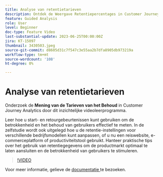 ```yaml
---
title: Analyse van retentietarieven
description: Ontdek de Weergave Retentiepercentages in Customer Journey Analytics. Leer hoe u start- en retourgebeurtenissen kunt gebruiken om de betrokkenheid en het behoud van gebruikers effectief te meten.
feature: Guided Analysis
role: User
level: Beginner
doc-type: Feature Video
last-substantial-update: 2023-06-25T00:00:00Z
jira: KT-15097
thumbnail: 3430503.jpeg
source-git-commit: d8605d31c7f547c3e55aa2b7dfa8905db973219a
workflow-type: tm+mt
source-wordcount: '108'
ht-degree: 0%

---
```


# Analyse van retentietarieven

Onderzoek de **Mening van de Tarieven van het Behoud** in Customer Journey Analytics door dit inzichtelijke videoleerprogramma.

Leer hoe u start- en retourgebeurtenissen kunt gebruiken om de betrokkenheid en het behoud van gebruikers effectief te meten. In de zelfstudie wordt ook uitgelegd hoe u de retentie-instellingen voor verschillende bedrijfsmodellen kunt aanpassen, of u nu een reiswebsite, e-commerceplatform of productiviteitstool gebruikt. Hanteer praktische tips over het gebruik van retentiegegevens om de productmarkt optimaal te laten aansluiten en de betrokkenheid van gebruikers te stimuleren.

>[!VIDEO](https://video.tv.adobe.com/v/3430503/?learn=on)

Voor meer informatie, gelieve de [ documentatie ](https://experienceleague.adobe.com/en/docs/analytics-platform/using/guided-analysis/retention/retention-rates) te bezoeken.

